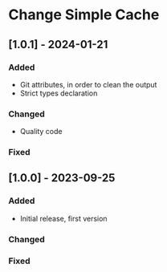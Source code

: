 # Change Simple Cache


## [1.0.1] - 2024-01-21

### Added

- Git attributes, in order to clean the output
- Strict types declaration

### Changed

- Quality code

### Fixed


## [1.0.0] - 2023-09-25

### Added

- Initial release, first version

### Changed

### Fixed
